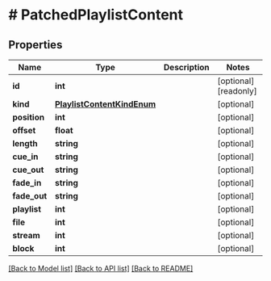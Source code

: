# # PatchedPlaylistContent

## Properties

Name | Type | Description | Notes
------------ | ------------- | ------------- | -------------
**id** | **int** |  | [optional] [readonly]
**kind** | [**PlaylistContentKindEnum**](PlaylistContentKindEnum.md) |  | [optional]
**position** | **int** |  | [optional]
**offset** | **float** |  | [optional]
**length** | **string** |  | [optional]
**cue_in** | **string** |  | [optional]
**cue_out** | **string** |  | [optional]
**fade_in** | **string** |  | [optional]
**fade_out** | **string** |  | [optional]
**playlist** | **int** |  | [optional]
**file** | **int** |  | [optional]
**stream** | **int** |  | [optional]
**block** | **int** |  | [optional]

[[Back to Model list]](../../README.md#models) [[Back to API list]](../../README.md#endpoints) [[Back to README]](../../README.md)
